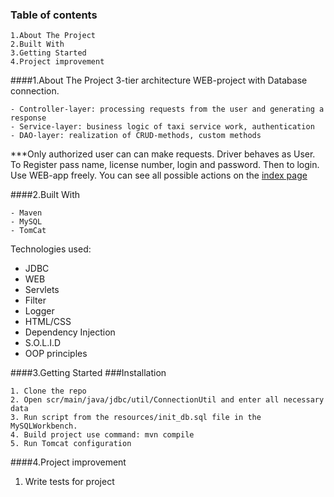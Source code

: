 ### Table of contents
~~~~
1.About The Project
2.Built With
3.Getting Started
4.Project improvement
~~~~

####1.About The Project
3-tier architecture WEB-project with Database connection.
~~~~
- Controller-layer: processing requests from the user and generating a response
- Service-layer: business logic of taxi service work, authentication
- DAO-layer: realization of CRUD-methods, custom methods
~~~~

***Only authorized user can can make requests. Driver behaves as User.
To Register pass name, license number, login and password.
Then to login.
Use WEB-app freely.
You can see all possible actions on the [index page]



####2.Built With
~~~~
- Maven
- MySQL
- TomCat
~~~~
Technologies used: 
- JDBC
- WEB 
- Servlets
- Filter
- Logger
- HTML/CSS  
- Dependency Injection
- S.O.L.I.D
- OOP principles 

####3.Getting Started
###Installation
~~~~
1. Clone the repo
2. Open scr/main/java/jdbc/util/ConnectionUtil and enter all necessary data
3. Run script from the resources/init_db.sql file in the MySQLWorkbench.
4. Build project use command: mvn compile
5. Run Tomcat configuration
~~~~

####4.Project improvement
1. Write tests for project








[index page]: http://localhost:8080/index
